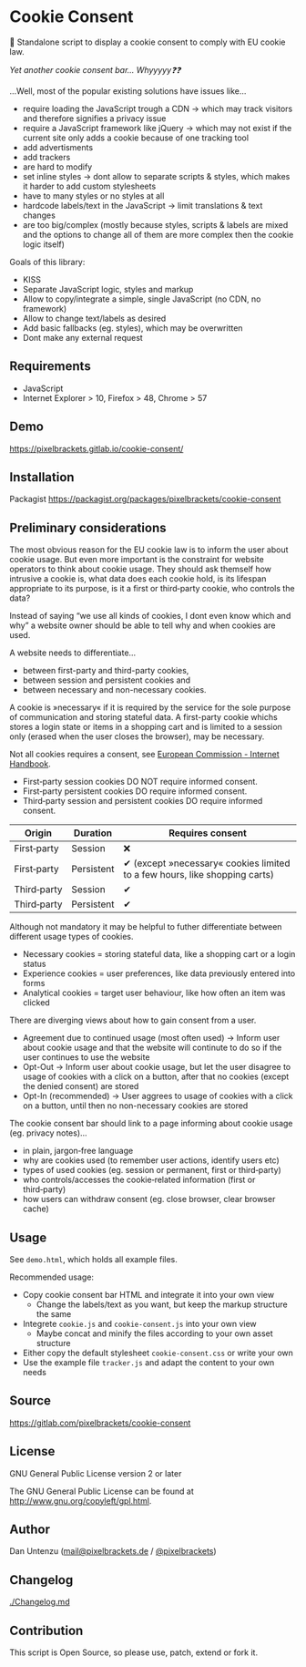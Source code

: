 Cookie Consent
==============

🍪 Standalone script to display a cookie consent to comply with EU cookie law.

*Yet another cookie consent bar… Whyyyyy❓❓*

…Well, most of the popular existing solutions have issues like…

- require loading the JavaScript trough a CDN → which may track visitors and 
  therefore signifies a privacy issue
- require a JavaScript framework like jQuery → which may not exist if the 
  current site only adds a cookie because of one tracking tool
- add advertisments
- add trackers
- are hard to modify
- set inline styles → dont allow to separate scripts & styles, which makes it 
  harder to add custom stylesheets
- have to many styles or no styles at all
- hardcode labels/text in the JavaScript → limit translations & text changes
- are too big/complex (mostly because styles, scripts & labels are mixed and the 
  options to change all of them are more complex then the cookie logic itself)

Goals of this library:

- KISS
- Separate JavaScript logic, styles and markup
- Allow to copy/integrate a simple, single JavaScript (no CDN, no framework)
- Allow to change text/labels as desired
- Add basic fallbacks (eg. styles), which may be overwritten
- Dont make any external request

Requirements
------------

* JavaScript
* Internet Explorer > 10, Firefox > 48, Chrome > 57

Demo
----

https://pixelbrackets.gitlab.io/cookie-consent/

Installation
------------

Packagist https://packagist.org/packages/pixelbrackets/cookie-consent

Preliminary considerations
--------------------------

The most obvious reason for the EU cookie law is to inform the user about cookie 
usage. But even more important is the constraint for website operators to think 
about cookie usage. They should ask themself how intrusive a cookie is, 
what data does each cookie hold, is its lifespan appropriate to its purpose, 
is it a first or third‑party cookie, who controls the data?

Instead of saying “we use all kinds of cookies, I dont even know which and why” 
a website owner should be able to tell why and when cookies are used.

A website needs to differentiate…

* between first-party and third-party cookies,
* between session and persistent cookies and
* between necessary and non-necessary cookies.

A cookie is »necessary« if it is required by the service for the sole purpose of 
communication and storing stateful data. A first-party cookie whichs stores a 
login state or items in a shopping cart and is limited to a session only 
(erased when the user closes the browser), may be necessary.

Not all cookies requires a consent, see [European Commission - Internet Handbook](http://ec.europa.eu/ipg/basics/legal/cookies/index_en.htm).

* First‑party session cookies DO NOT require informed consent.
* First‑party persistent cookies DO require informed consent.
* Third‑party session and persistent cookies DO require informed consent.

| Origin | Duration | Requires consent |
| ------ | -------- | ---------------- |
| First‑party | Session | ❌ |
| First‑party | Persistent | ✔ (except »necessary« cookies limited to a few hours, like shopping carts)|
| Third‑party | Session | ✔ |
| Third‑party | Persistent | ✔ |

Although not mandatory it may be helpful to futher differentiate between 
different usage types of cookies.

* Necessary cookies = storing stateful data, like a shopping cart or a login status
* Experience cookies = user preferences, like data previously entered into forms
* Analytical cookies = target user behaviour, like how often an item was clicked

There are diverging views about how to gain consent from a user.

* Agreement due to continued usage (most often used) → Inform user about 
  cookie usage and that the website will continute to do so if the user 
  continues to use the website
* Opt-Out → Inform user about cookie usage, but let the user disagree to usage 
  of cookies with a click on a button, after that no cookies (except the 
  denied consent) are stored
* Opt-In (recommended) → User aggrees to usage of cookies with a click on a 
  button, until then no non-necessary cookies are stored

The cookie consent bar should link to a page informing about cookie usage (eg.
privacy notes)…

* in plain, jargon‑free language
* why are cookies used (to remember user actions, identify users etc)
* types of used cookies (eg. session or permanent, first or third‑party)
* who controls/accesses the cookie‑related information (first or third‑party)
* how users can withdraw consent (eg. close browser, clear browser cache)

Usage
-----

See `demo.html`, which holds all example files.

Recommended usage:

- Copy cookie consent bar HTML and integrate it into your own view
  - Change the labels/text as you want, but keep the markup structure the same
- Integrete `cookie.js` and `cookie-consent.js` into your own view
  - Maybe concat and minify the files according to your own asset structure
- Either copy the default stylesheet `cookie-consent.css` or write your own
- Use the example file `tracker.js` and adapt the content to your own needs

Source
------

https://gitlab.com/pixelbrackets/cookie-consent

License
-------

GNU General Public License version 2 or later

The GNU General Public License can be found at http://www.gnu.org/copyleft/gpl.html.

Author
------

Dan Untenzu (<mail@pixelbrackets.de> / [@pixelbrackets](https://github.com/pixelbrackets))

Changelog
---------

[./Changelog.md](./Changelog.md)

Contribution
------------

This script is Open Source, so please use, patch, extend or fork it.
